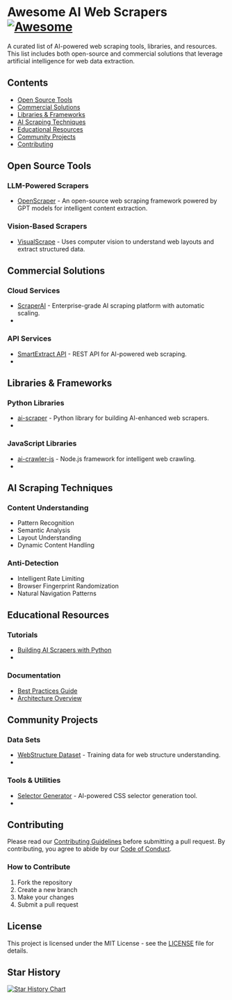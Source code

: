 # Awesome AI Web Scrapers [![Awesome](https://awesome.re/badge.svg)](https://awesome.re)

A curated list of AI-powered web scraping tools, libraries, and resources. This list includes both open-source and commercial solutions that leverage artificial intelligence for web data extraction.

## Contents

- [Open Source Tools](#open-source-tools)
- [Commercial Solutions](#commercial-solutions)
- [Libraries & Frameworks](#libraries--frameworks)
- [AI Scraping Techniques](#ai-scraping-techniques)
- [Educational Resources](#educational-resources)
- [Community Projects](#community-projects)
- [Contributing](#contributing)

## Open Source Tools

### LLM-Powered Scrapers
- [OpenScraper](https://github.com/example/openscraper) - An open-source web scraping framework powered by GPT models for intelligent content extraction.


### Vision-Based Scrapers
- [VisualScrape](https://github.com/example/visualscrape) - Uses computer vision to understand web layouts and extract structured data.


## Commercial Solutions

### Cloud Services
- [ScraperAI](https://example.com/scraperai) - Enterprise-grade AI scraping platform with automatic scaling.
- 

### API Services
- [SmartExtract API](https://example.com/smartextract) - REST API for AI-powered web scraping.
- 

## Libraries & Frameworks

### Python Libraries
- [ai-scraper](https://github.com/example/ai-scraper) - Python library for building AI-enhanced web scrapers.
- 

### JavaScript Libraries
- [ai-crawler-js](https://github.com/example/ai-crawler-js) - Node.js framework for intelligent web crawling.
- 

## AI Scraping Techniques

### Content Understanding
- Pattern Recognition
- Semantic Analysis
- Layout Understanding
- Dynamic Content Handling

### Anti-Detection
- Intelligent Rate Limiting
- Browser Fingerprint Randomization
- Natural Navigation Patterns

## Educational Resources

### Tutorials
- [Building AI Scrapers with Python](https://example.com/tutorial1)
- 

### Documentation
- [Best Practices Guide](docs/best-practices.md)
- [Architecture Overview](docs/architecture.md)

## Community Projects

### Data Sets
- [WebStructure Dataset](https://github.com/example/webstructure-dataset) - Training data for web structure understanding.
- 

### Tools & Utilities
- [Selector Generator](https://github.com/example/selector-generator) - AI-powered CSS selector generation tool.
- 

## Contributing

Please read our [Contributing Guidelines](CONTRIBUTING.md) before submitting a pull request. By contributing, you agree to abide by our [Code of Conduct](CODE_OF_CONDUCT.md).

### How to Contribute
1. Fork the repository
2. Create a new branch
3. Make your changes
4. Submit a pull request

## License

This project is licensed under the MIT License - see the [LICENSE](LICENSE) file for details.

## Star History

[![Star History Chart](https://api.star-history.com/svg?repos=surendratamang/ai-web-scraper&type=Date)](https://star-history.com/#surendratamang/ai-web-scraper&Date)
